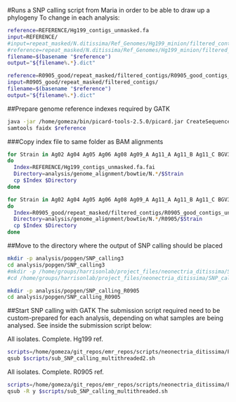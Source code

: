 #Runs a SNP calling script from Maria in order to be able to draw up a phylogeny
To change in each analysis:

```bash
reference=REFERENCE/Hg199_contigs_unmasked.fa
input=REFERENCE/
#input=repeat_masked/N.ditissima/Ref_Genomes/Hg199_minion/filtered_contigs
#reference=repeat_masked/N.ditissima/Ref_Genomes/Hg199_minion/filtered_contigs/N.ditissima_contigs_unmasked.fa
filename=$(basename "$reference")
output="${filename%.*}.dict"
```
```bash
reference=R0905_good/repeat_masked/filtered_contigs/R0905_good_contigs_unmasked.fa
input=R0905_good/repeat_masked/filtered_contigs/
filename=$(basename "$reference")
output="${filename%.*}.dict"
```

##Prepare genome reference indexes required by GATK

```bash
java -jar /home/gomeza/bin/picard-tools-2.5.0/picard.jar CreateSequenceDictionary R=$reference O=$input/$output
samtools faidx $reference
```

###Copy index file to same folder as BAM alignments

```bash
for Strain in Ag02 Ag04 Ag05 Ag06 Ag08 Ag09_A Ag11_A Ag11_B Ag11_C BGV344 Hg199 ND8 ND9 OPC304 P112 R0905 R37-15 R39-15 R41-15 R42-15 R45-15 R6-17-2 R6-17-3 R68-17-C2 R68-17-C3 SVK1 SVK2 NMaj   
do
  Index=REFERENCE/Hg199_contigs_unmasked.fa.fai
  Directory=analysis/genome_alignment/bowtie/N.*/$Strain
  cp $Index $Directory
done
```
```bash
for Strain in Ag02 Ag04 Ag05 Ag06 Ag08 Ag09_A Ag11_A Ag11_B Ag11_C BGV344 Hg199 ND8 ND9 OPC304 P112 R0905 R37-15 R39-15 R41-15 R42-15 R45-15 R6-17-2 R6-17-3 R68-17-C2 R68-17-C3 SVK1 SVK2 NMaj   
do
  Index=R0905_good/repeat_masked/filtered_contigs/R0905_good_contigs_unmasked.fa.fai
  Directory=analysis/genome_alignment/bowtie/N.*/R0905/$Strain
  cp $Index $Directory
done
```
##Move to the directory where the output of SNP calling should be placed

```bash
mkdir -p analysis/popgen/SNP_calling3
cd analysis/popgen/SNP_calling3
#mkdir -p /home/groups/harrisonlab/project_files/neonectria_ditissima/SNP_calling
#cd /home/groups/harrisonlab/project_files/neonectria_ditissima/SNP_calling

mkdir -p analysis/popgen/SNP_calling_R0905
cd analysis/popgen/SNP_calling_R0905
```

##Start SNP calling with GATK
The submission script required need to be custom-prepared for each analysis, depending on what samples are being analysed.
See inside the submission script below:

All isolates. Complete. Hg199 ref.
```bash
scripts=/home/gomeza/git_repos/emr_repos/scripts/neonectria_ditissima/Popgen_analysis/snp
qsub $scripts/sub_SNP_calling_multithreaded2.sh
```

All isolates. Complete. R0905 ref.
```bash
scripts=/home/gomeza/git_repos/emr_repos/scripts/neonectria_ditissima/Popgen_analysis/snp
qsub -R y $scripts/sub_SNP_calling_multithreaded.sh
```
